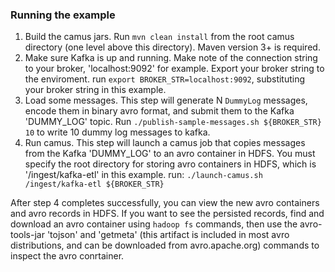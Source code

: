 ### Running the example

1. Build the camus jars.  Run `mvn clean install` from the root camus
directory (one level above this directory).  Maven version 3+ is required.
2. Make sure Kafka is up and running.  Make note of the
connection string to your broker, 'localhost:9092' for example. Export
your broker string to the enviroment. run `export
BROKER_STR=localhost:9092`, substituting your broker string in this example.
3. Load some messages. This step will generate N `DummyLog` messages,
encode them in binary avro format, and submit them to the Kafka
'DUMMY_LOG' topic.  Run `./publish-sample-messages.sh ${BROKER_STR}
10` to write 10 dummy log messages to kafka.
4. Run camus.  This step will launch a camus job that copies messages
from the Kafka 'DUMMY_LOG' to an avro container in HDFS. You must
specify the root directory for storing avro containers in HDFS, which
is '/ingest/kafka-etl' in this example.  run:
`./launch-camus.sh /ingest/kafka-etl ${BROKER_STR}`

After step 4 completes successfully, you can view the new avro
containers and avro records in HDFS.  If you want to see the persisted
records, find and download an avro container using `hadoop fs`
commands, then use the avro-tools-jar 'tojson' and 'getmeta' (this
artifact is included in most avro distributions, and can be downloaded
from avro.apache.org) commands to inspect the avro conrtainer.
